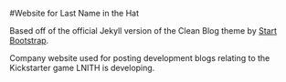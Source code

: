 #Website for Last Name in the Hat

Based off of the official Jekyll version of the Clean Blog theme by [Start Bootstrap](http://startbootstrap.com/).

Company website used for posting development blogs relating to the Kickstarter game LNITH is developing.
